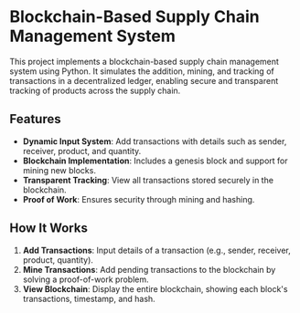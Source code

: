 # Blockchain-Based Supply Chain Management System

This project implements a blockchain-based supply chain management system using Python. It simulates the addition, mining, and tracking of transactions in a decentralized ledger, enabling secure and transparent tracking of products across the supply chain.

## Features
- **Dynamic Input System**: Add transactions with details such as sender, receiver, product, and quantity.
- **Blockchain Implementation**: Includes a genesis block and support for mining new blocks.
- **Transparent Tracking**: View all transactions stored securely in the blockchain.
- **Proof of Work**: Ensures security through mining and hashing.

## How It Works
1. **Add Transactions**: Input details of a transaction (e.g., sender, receiver, product, quantity).
2. **Mine Transactions**: Add pending transactions to the blockchain by solving a proof-of-work problem.
3. **View Blockchain**: Display the entire blockchain, showing each block's transactions, timestamp, and hash.


